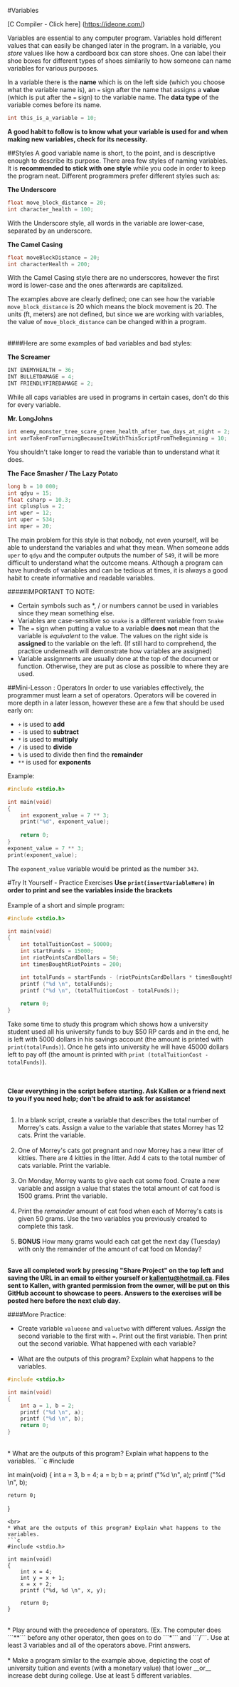 #Variables

[C Compiler - Click here] (https://ideone.com/)

Variables are essential to any computer program. Variables hold different values that can easily be changed later in the program. In a variable, you _store_ values like how a cardboard box can store shoes. One can label their shoe boxes for different types of shoes similarily to how someone can name variables for various purposes.

In a variable there is the __name__ which is on the left side (which you choose what the variable name is), an ```=``` sign after the name that assigns a __value__ (which is put after the ```=``` sign) to the variable name. The __data type__ of the variable comes before its name.

```c
int this_is_a_variable = 10;
```

__A good habit to follow is to know what your variable is used for and when making new variables, check for its necessity.__

##Styles
A good variable name is short, to the point, and is descriptive enough to describe its purpose. There area few styles of naming variables. It is __recommended to stick with one style__ while you code in order to keep the program neat.
Different programmers prefer different styles such as:

__The Underscore__
```c
float move_block_distance = 20;
int character_health = 100;
```
With the Underscore style, all words in the variable are lower-case, separated by an underscore.

__The Camel Casing__
```c
float moveBlockDistance = 20;
int characterHealth = 200;
```
With the Camel Casing style there are no underscores, however the first word is lower-case and the ones afterwards are capitalized.

The examples above are clearly defined; one can see how the variable ```move_block_distance``` is 20 which means the block movement is 20. The units (ft, meters) are not defined, but since we are working with variables, the value of ```move_block_distance``` can be changed within a program.
<br><br>

####Here are some examples of bad variables and bad styles:

__The Screamer__
```c
INT ENEMYHEALTH = 36;
INT BULLETDAMAGE = 4;
INT FRIENDLYFIREDAMAGE = 2;
```
While all caps variables are used in programs in certain cases, don't do this for every variable.

__Mr. LongJohns__
```c
int enemy_monster_tree_scare_green_health_after_two_days_at_night = 2;
int varTakenFromTurningBecauseItsWithThisScriptFromTheBeginning = 10;
```
You shouldn't take longer to read the variable than to understand what it does.

__The Face Smasher / The Lazy Potato__
```c
long b = 10 000;
int qdyu = 15;
float csharp = 10.3;
int cplusplus = 2;
int wper = 12;
int uper = 534;
int mper = 20;
```
The main problem for this style is that nobody, not even yourself, will be able to understand the variables and what they mean. When someone adds ```uper``` to ```qdyu``` and the computer outputs the number of ```549```, it will be more difficult to understand what the outcome means. Although a program can have hundreds of variables and can be tedious at times, it is always a good habit to create informative and readable variables.

#####IMPORTANT TO NOTE: 
* Certain symbols such as *, / or numbers cannot be used in variables since they mean something else.
* Variables are case-sensitive so ```snake``` is a different variable from ```Snake```
* The ```=``` sign when putting a value to a variable __does not__ mean that the variable is _equivalent_ to the value. The values on the right side is __assigned__ to the variable on the left. (If still hard to comprehend, the practice underneath will demonstrate how variables are assigned)
* Variable assignments are usually done at the top of the document or function. Otherwise, they are put as close as possible to where they are used.

##Mini-Lesson : Operators
In order to use variables effectively, the programmer must learn a set of operators. Operators will be covered in more depth in a later lesson, however these are a few that should be used early on:
* ```+``` is used to __add__
* ```-``` is used to __subtract__
* ```*``` is used to __multiply__
* ```/``` is used to __divide__
* ```%``` is used to divide then find the __remainder__
* ```**``` is used for __exponents__

Example:
```c
#include <stdio.h>

int main(void)
{
    int exponent_value = 7 ** 3;
    print("%d", exponent_value);
    
    return 0;
}
exponent_value = 7 ** 3;
print(exponent_value);
```
The ```exponent_value``` variable would be printed as the number ```343```.

#Try It Yourself - Practice Exercises
__Use ```print(insertVariableHere)``` in order to print and see the variables inside the brackets__<br><br>
Example of a short and simple program:
```c
#include <stdio.h>

int main(void)
{
    int totalTuitionCost = 50000;
    int startFunds = 15000;
    int riotPointsCardDollars = 50;
    int timesBoughtRiotPoints = 200;

    int totalFunds = startFunds - (riotPointsCardDollars * timesBoughtRiotPoints);
    printf ("%d \n", totalFunds);
    printf ("%d \n", (totalTuitionCost - totalFunds));
    
    return 0;
}
```
Take some time to study this program which shows how a university student used all his university funds to buy $50 RP cards and in the end, he is left with 5000 dollars in his savings account (the amount is printed with ```print(totalFunds)```). Once he gets into university he will have 45000 dollars left to pay off (the amount is printed with ```print (totalTuitionCost - totalFunds)```).<br><br><br>

__Clear everything in the script before starting. Ask Kallen or a friend next to you if you need help; don't be afraid to ask for assistance!__<br><br>


1. In a blank script, create a variable that describes the total number of Morrey's cats. Assign a value to the variable that states Morrey has 12 cats. Print the variable.<br><br>
2. One of Morrey's cats got pregnant and now Morrey has a new litter of kitties. There are 4 kitties in the litter. Add 4 cats to the total number of cats variable. Print the variable.<br><br>
3. On Monday, Morrey wants to give each cat some food. Create a new variable and assign a value that states the total amount of cat food is 1500 grams. Print the variable.<br><br>
4. Print the _remainder_ amount of cat food when each of Morrey's cats is given 50 grams. Use the two variables you previously created to complete this task.<br><br>
5. __BONUS__ How many grams would each cat get the next day (Tuesday) with only the remainder of the amount of cat food on Monday?<br><br>

__Save all completed work by pressing "Share Project" on the top left and saving the URL in an email to either yourself or kallentu@hotmail.ca. Files sent to Kallen, with granted permission from the owner, will be put on this GitHub account to showcase to peers.
Answers to the exercises will be posted here before the next club day.__

####More Practice:
* Create variable ```valueone``` and ```valuetwo``` with different values. _Assign_ the second variable to the first with ```=```. Print out the first variable. Then print out the second variable. What happened with each variable?<br><br>
* What are the outputs of this program? Explain what happens to the variables.
```c
#include <stdio.h>

int main(void)
{
    int a = 1, b = 2;
    printf ("%d \n", a);
    printf ("%d \n", b);
    return 0;
}
```
<br>
* What are the outputs of this program? Explain what happens to the variables.
```c
#include <stdio.h>

int main(void)
{
    int a = 3, b = 4;
    a = b;
    b = a;
    printf ("%d \n", a);
    printf ("%d \n", b);
    
    return 0;
}
```
<br>
* What are the outputs of this program? Explain what happens to the variables.
```c
#include <stdio.h>

int main(void)
{
    int x = 4;
    int y = x + 1;
    x = x + 2;
    printf ("%d, %d \n", x, y);
    
    return 0;
}
```
<br>
* Play around with the precedence of operators. (Ex. The computer does ```**``` before any other operator, then goes on to do ```*``` and ```/```. Use at least 3 variables and all of the operators above. Print answers.<br><br>
* Make a program similar to the example above, depicting the cost of university tuition and events (with a monetary value) that lower __or__ increase debt during college. Use at least 5 different variables.
